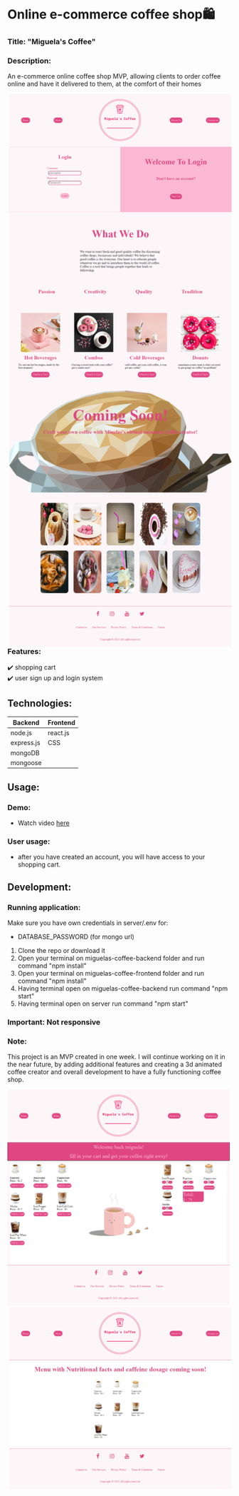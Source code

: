 # Online e-commerce coffee shop:shopping:

### Title: "Miguela's Coffee" 

### Description:
An e-commerce online coffee shop MVP, allowing clients to order coffee online and have it delivered to them, at the comfort of their homes</br>

<img src="https://github.com/Vreij-Lal/MVP-Miguela-s-Coffee/blob/main/homepage.png" width = '500' align = "right"/>

### Features:
:heavy_check_mark: shopping cart </br>
:heavy_check_mark: user sign up and login system </br>

## Technologies: 

|Backend | Frontend |
| --- | --- |
| node.js | react.js |
| express.js |CSS|
| mongoDB | | 
|mongoose| |

## Usage: 

### Demo:
- Watch video [here](https://www.youtube.com/watch?v=MIGB2e_fzfM&t=3s)

### User usage:
- after you have created an account, you will have access to your shopping cart.

## Development:

### Running application:
Make sure you have own credentials in server/.env for:
- DATABASE_PASSWORD  (for mongo url)

1. Clone the repo or download it
2. Open your terminal on miguelas-coffee-backend folder and run command "npm install"
3. Open your terminal on miguelas-coffee-frontend folder and run command "npm install"
4. Having terminal open on miguelas-coffee-backend  run command "npm start"
5. Having terminal open on server run command "npm start"

### Important: Not responsive

### Note: 
This project is an MVP created in one week. I will continue working on it in the near future, by adding additional features and creating a 3d animated coffee creator and overall development to have a fully functioning coffee shop.

<img src="https://github.com/Vreij-Lal/MVP-Miguela-s-Coffee/blob/main/cart.png" width = '500'/>
<img src="https://github.com/Vreij-Lal/MVP-Miguela-s-Coffee/blob/main/menu.png" width = '500' align = "right"/>
